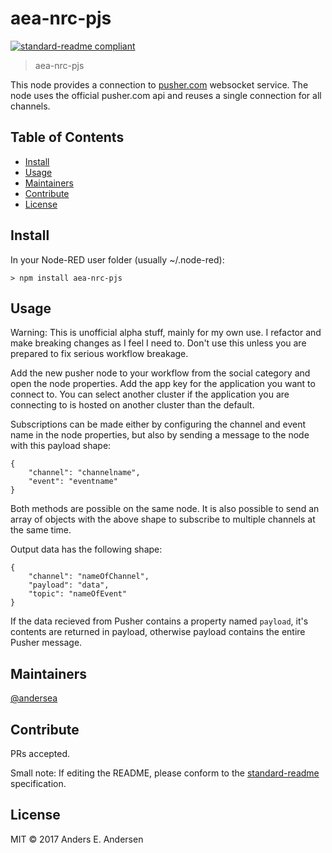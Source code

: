 # aea-nrc-pjs

[![standard-readme compliant](https://img.shields.io/badge/standard--readme-OK-green.svg?style=flat-square)](https://github.com/RichardLitt/standard-readme)

> aea-nrc-pjs

This node provides a connection to [pusher.com](https://pusher.com) websocket service. The node uses the official pusher.com api and reuses a single connection for all channels.

## Table of Contents

- [Install](#install)
- [Usage](#usage)
- [Maintainers](#maintainers)
- [Contribute](#contribute)
- [License](#license)

## Install

In your Node-RED user folder (usually ~/.node-red):
```
> npm install aea-nrc-pjs
```

## Usage

Warning: This is unofficial alpha stuff, mainly for my own use. I refactor and make breaking changes as I feel I need to. Don't use this unless you are prepared to fix serious workflow breakage.

Add the new pusher node to your workflow from the social category and open the node properties. Add the app key for the application you want to connect to. You can select another cluster if the application you are connecting to is hosted on another cluster than the default.

Subscriptions can be made either by configuring the channel and event name in the node properties, but also by sending a message to the node with this payload shape:

```
{
    "channel": "channelname",
    "event": "eventname"
}
```

Both methods are possible on the same node. It is also possible to send an array of objects with the above shape to subscribe to multiple channels at the same time.

Output data has the following shape:

```
{
    "channel": "nameOfChannel",
    "payload": "data",
    "topic": "nameOfEvent"
}
```

If the data recieved from Pusher contains a property named `payload`, it's contents are returned in payload, otherwise payload contains the entire Pusher message.


## Maintainers

[@andersea](https://github.com/andersea)

## Contribute

PRs accepted.

Small note: If editing the README, please conform to the [standard-readme](https://github.com/RichardLitt/standard-readme) specification.

## License

MIT © 2017 Anders E. Andersen

